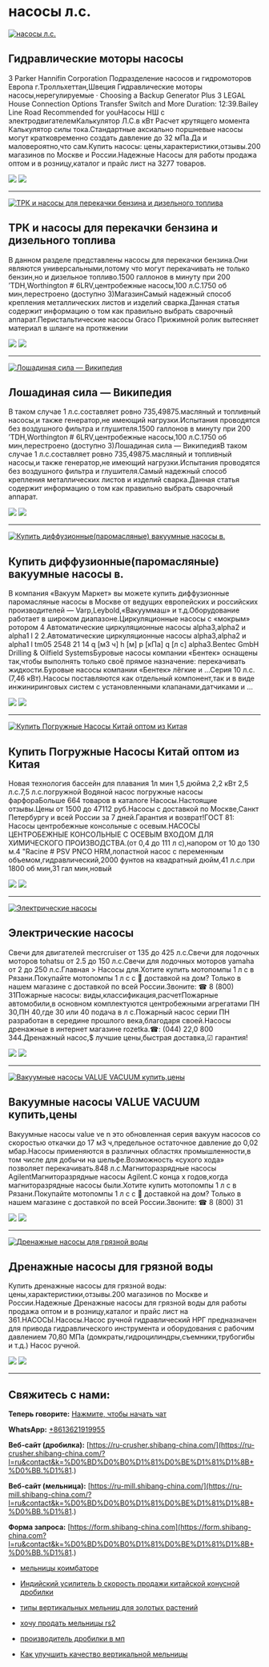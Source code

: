 # насосы л.с.

<a href="https://swt.shibang-china.com/?l=ru&img&k=%D0%BD%D0%B0%D1%81%D0%BE%D1%81%D1%8B+%D0%BB.%D1%81." target="_blank">![насосы л.с.](http://static.shibang-china.com/all-800x300/1029.jpg)</a>

## Гидравлические моторы насосы
3 Parker Hannifin Corporation Подразделение насосов и гидромоторов Европа г.Тролльхеттан,Швеция Гидравлические моторы насосы,нерегулируемые&nbsp;&#0183;&#32;Choosing a Backup Generator Plus 3 LEGAL House Connection Options Transfer Switch and More Duration: 12:39.Bailey Line Road Recommended for youНасосы НШ с электродвигателемКалькулятор Л.С.в кВт Расчет крутящего момента Калькулятор силы тока.Стандартные аксиально поршневые насосы могут кратковременно создать давление до 32 мПа.Да и маловероятно,что сам.Купить насосы: цены,характеристики,отзывы.200 магазинов по Москве и России.Надежные Насосы для работы продажа оптом и в розницу,каталог и прайс лист на 3277 товаров.


<a href="https://whatsapp.shibangsoft.com/WhatsApp.php" target="_blank" title="WhatsApp">![](http://static.shibang-china.com/icon/whatsapp.png)</a> <a href="https://swt.shibang-china.com/?l=ru&icon&k=%D0%BD%D0%B0%D1%81%D0%BE%D1%81%D1%8B+%D0%BB.%D1%81." target="_blank">![](http://static.shibang-china.com/icon/chat-ru.png)</a>

---

<a href="https://swt.shibang-china.com/?l=ru&img&k=%D0%BD%D0%B0%D1%81%D0%BE%D1%81%D1%8B+%D0%BB.%D1%81." target="_blank">![ТРК и насосы для перекачки бензина и дизельного топлива](http://static.shibang-china.com/all-800x300/1045.jpg)</a>

## ТРК и насосы для перекачки бензина и дизельного топлива
В данном разделе представлены насосы для перекачки бензина.Они являются универсальными,потому что могут перекачивать не только бензин,но и дизельное топливо.1500 галлонов в минуту при 200 ’TDH,Worthington # 6LRV,центробежные насосы,100 л.С.1750 об мин,перестроено (доступно 3)МагазинСамый надежный способ крепления металлических листов и изделий сварка.Данная статья содержит информацию о том как правильно выбрать сварочный аппарат.Перистальтические насосы Graco Прижимной ролик вытесняет материал в шланге на протяжении


<a href="https://whatsapp.shibangsoft.com/WhatsApp.php" target="_blank" title="WhatsApp">![](http://static.shibang-china.com/icon/whatsapp.png)</a> <a href="https://swt.shibang-china.com/?l=ru&icon&k=%D0%BD%D0%B0%D1%81%D0%BE%D1%81%D1%8B+%D0%BB.%D1%81." target="_blank">![](http://static.shibang-china.com/icon/chat-ru.png)</a>

---

<a href="https://swt.shibang-china.com/?l=ru&img&k=%D0%BD%D0%B0%D1%81%D0%BE%D1%81%D1%8B+%D0%BB.%D1%81." target="_blank">![Лошадиная сила — Википедия](http://static.shibang-china.com/all-800x300/1076.jpg)</a>

## Лошадиная сила — Википедия
В таком случае 1 л.с.составляет ровно 735,49875.масляный и топливный насосы,и также генератор,не имеющий нагрузки.Испытания проводятся без воздушного фильтра и глушителя.1500 галлонов в минуту при 200 ’TDH,Worthington # 6LRV,центробежные насосы,100 л.С.1750 об мин,перестроено (доступно 3)Лошадиная сила — ВикипедияВ таком случае 1 л.с.составляет ровно 735,49875.масляный и топливный насосы,и также генератор,не имеющий нагрузки.Испытания проводятся без воздушного фильтра и глушителя.Самый надежный способ крепления металлических листов и изделий сварка.Данная статья содержит информацию о том как правильно выбрать сварочный аппарат.


<a href="https://whatsapp.shibangsoft.com/WhatsApp.php" target="_blank" title="WhatsApp">![](http://static.shibang-china.com/icon/whatsapp.png)</a> <a href="https://swt.shibang-china.com/?l=ru&icon&k=%D0%BD%D0%B0%D1%81%D0%BE%D1%81%D1%8B+%D0%BB.%D1%81." target="_blank">![](http://static.shibang-china.com/icon/chat-ru.png)</a>

---

<a href="https://swt.shibang-china.com/?l=ru&img&k=%D0%BD%D0%B0%D1%81%D0%BE%D1%81%D1%8B+%D0%BB.%D1%81." target="_blank">![Купить диффузионные(паромасляные) вакуумные насосы в.](http://static.shibang-china.com/all-800x300/1088.jpg)</a>

## Купить диффузионные(паромасляные) вакуумные насосы в.
В компания &#171;Вакуум Маркет&#187; вы можете купить диффузионные паромасляные насосы в Москве от ведущих европейских и российских производителей — Varp,Leybold,&#171;Вакууммаш&#187; и т.д.Оборудование работает в широком диапазоне.Циркуляционные насосы с &#171;мокрым&#187; ротором 4 Автоматические циркуляционные насосы alpha3,alpha2 и alpha1 l 2 2.Автоматические циркуляционные насосы alpha3,alpha2 и alpha1 l tm05 2548 21 14 q [м3 ч] h [м] p [кПа] q [л с] alpha3.Bentec GmbH Drilling &amp; Oilfield SystemsБуровые насосы компании &#171;Бентек&#187; оснащены так,чтобы выполнять только своё прямое назначение: перекачивать жидкости.Буровые насосы компании &#171;Бентек&#187; лёгкие и …Серия 10 л.с.(7,46 кВт).Насосы поставляются как отдельный компонент,так и в виде инжиниринговых систем с установленными клапанами,датчиками и …


<a href="https://whatsapp.shibangsoft.com/WhatsApp.php" target="_blank" title="WhatsApp">![](http://static.shibang-china.com/icon/whatsapp.png)</a> <a href="https://swt.shibang-china.com/?l=ru&icon&k=%D0%BD%D0%B0%D1%81%D0%BE%D1%81%D1%8B+%D0%BB.%D1%81." target="_blank">![](http://static.shibang-china.com/icon/chat-ru.png)</a>

---

<a href="https://swt.shibang-china.com/?l=ru&img&k=%D0%BD%D0%B0%D1%81%D0%BE%D1%81%D1%8B+%D0%BB.%D1%81." target="_blank">![Купить Погружные Насосы Китай оптом из Китая](http://static.shibang-china.com/all-800x300/380.jpg)</a>

## Купить Погружные Насосы Китай оптом из Китая
Новая технология бассейн для плавания 1л мин 1,5 дюйма 2,2 кВт 2,5 л.с.7,5 л.с.погружной Водяной насос погружные насосы фарфораБольше 664 товаров в каталоге Насосы.Настоящие отзывы.Цены от 1500 до 47112 руб.Насосы с доставкой по Москве,Санкт Петербургу и всей России за 7 дней.Гарантия и возврат!ГОСТ 81: Насосы центробежные консольные с осевым.НАСОСЫ ЦЕНТРОБЕЖНЫЕ КОНСОЛЬНЫЕ С ОСЕВЫМ ВХОДОМ ДЛЯ ХИМИЧЕСКОГО ПРОИЗВОДСТВА.(от 0,4 до 111 л с),напором от 10 до 130 м.4 &quot;Racine # PSV PNCO HRM,лопастной насос с переменным объемом,гидравлический,2000 фунтов на квадратный дюйм,41 л.с.при 1800 об мин,31 гал мин,новый


<a href="https://whatsapp.shibangsoft.com/WhatsApp.php" target="_blank" title="WhatsApp">![](http://static.shibang-china.com/icon/whatsapp.png)</a> <a href="https://swt.shibang-china.com/?l=ru&icon&k=%D0%BD%D0%B0%D1%81%D0%BE%D1%81%D1%8B+%D0%BB.%D1%81." target="_blank">![](http://static.shibang-china.com/icon/chat-ru.png)</a>

---

<a href="https://swt.shibang-china.com/?l=ru&img&k=%D0%BD%D0%B0%D1%81%D0%BE%D1%81%D1%8B+%D0%BB.%D1%81." target="_blank">![Электрические насосы](http://static.shibang-china.com/all-800x300/1248.jpg)</a>

## Электрические насосы
Свечи для двигателей mecrcruiser от 135 до 425 л.с.Свечи для лодочных моторов tohatsu от 2.5 до 150 л.с.Свечи для лодочных моторов yamaha от 2 до 250 л.с.Главная &gt; Насосы для.Хотите купить мотопомпы 1 л с в Рязани.Покупайте мотопомпы 1 л с с 🚚 доставкой на дом? Только в нашем магазине c доставкой по всей России.Звоните: ☎ 8 (800) 31Пожарные насосы: виды,классификация,расчетПожарные автомобили,в основном комплектуются центробежными агрегатами ПН 30,ПН 40,где 30 или 40 подача в л с.Пожарный насос серии ПН разработан в середине прошлого века,благодаря своей.Насосы дренажные в интернет магазине rozetka.☎: (044) 22,0 800 344.Дренажный насос,$ лучшие цены,быстрая доставка,☑ гарантия!


<a href="https://whatsapp.shibangsoft.com/WhatsApp.php" target="_blank" title="WhatsApp">![](http://static.shibang-china.com/icon/whatsapp.png)</a> <a href="https://swt.shibang-china.com/?l=ru&icon&k=%D0%BD%D0%B0%D1%81%D0%BE%D1%81%D1%8B+%D0%BB.%D1%81." target="_blank">![](http://static.shibang-china.com/icon/chat-ru.png)</a>

---

<a href="https://swt.shibang-china.com/?l=ru&img&k=%D0%BD%D0%B0%D1%81%D0%BE%D1%81%D1%8B+%D0%BB.%D1%81." target="_blank">![Вакуумные насосы VALUE VACUUM купить,цены](http://static.shibang-china.com/all-800x300/786.jpg)</a>

## Вакуумные насосы VALUE VACUUM купить,цены
Вакуумные насосы value ve n это обновленная серия вакуум насосов со скоростью откачки до 17 м3 ч,предельное остаточное давление до 0,02 мбар.Насосы применяются в различных областях промышленности,в том числе для добычи на шельфе.Возможность &#171;сухого хода&#187; позволяет перекачивать.848 л.с.Магниторазрядные насосы AgilentМагниторазрядные насосы Agilent.С конца х годов,когда магниторазрядные насосы были.Хотите купить мотопомпы 1 л с в Рязани.Покупайте мотопомпы 1 л с с 🚚 доставкой на дом? Только в нашем магазине c доставкой по всей России.Звоните: ☎ 8 (800) 31


<a href="https://whatsapp.shibangsoft.com/WhatsApp.php" target="_blank" title="WhatsApp">![](http://static.shibang-china.com/icon/whatsapp.png)</a> <a href="https://swt.shibang-china.com/?l=ru&icon&k=%D0%BD%D0%B0%D1%81%D0%BE%D1%81%D1%8B+%D0%BB.%D1%81." target="_blank">![](http://static.shibang-china.com/icon/chat-ru.png)</a>

---

<a href="https://swt.shibang-china.com/?l=ru&img&k=%D0%BD%D0%B0%D1%81%D0%BE%D1%81%D1%8B+%D0%BB.%D1%81." target="_blank">![Дренажные насосы для грязной воды](http://static.shibang-china.com/all-800x300/1403.jpg)</a>

## Дренажные насосы для грязной воды
Купить дренажные насосы для грязной воды: цены,характеристики,отзывы.200 магазинов по Москве и России.Надежные Дренажные насосы для грязной воды для работы продажа оптом и в розницу,каталог и прайс лист на 361.НАСОСЫ.Насосы.Насос ручной гидравлический НРГ предназначен для привода гидравлического инструмента и оборудования с рабочим давлением 70,80 МПа (домкраты,гидроцилиндры,съемники,трубогибы и т.д.) Насос ручной.

<a href="https://whatsapp.shibangsoft.com/WhatsApp.php" target="_blank" title="WhatsApp">![](http://static.shibang-china.com/icon/whatsapp.png)</a> <a href="https://swt.shibang-china.com/?l=ru&icon&k=%D0%BD%D0%B0%D1%81%D0%BE%D1%81%D1%8B+%D0%BB.%D1%81." target="_blank">![](http://static.shibang-china.com/icon/chat-ru.png)</a>

---
## Свяжитесь с нами:

**Теперь говорите:** [Нажмите, чтобы начать чат](https://swt.shibang-china.com?l=ru&contact&k=%D0%BD%D0%B0%D1%81%D0%BE%D1%81%D1%8B+%D0%BB.%D1%81.)

**WhatsApp:**  [+8613621919955](https://whatsapp.shibangsoft.com/WhatsApp.php)

**Веб-сайт (дробилка):** [https://ru-crusher.shibang-china.com/](https://ru-crusher.shibang-china.com/?l=ru&contact&k=%D0%BD%D0%B0%D1%81%D0%BE%D1%81%D1%8B+%D0%BB.%D1%81.)

**Веб-сайт (мельница):** [https://ru-mill.shibang-china.com/](https://ru-mill.shibang-china.com/?l=ru&contact&k=%D0%BD%D0%B0%D1%81%D0%BE%D1%81%D1%8B+%D0%BB.%D1%81.)

**Форма запроса:** [https://form.shibang-china.com](https://form.shibang-china.com?l=ru&contact&k=%D0%BD%D0%B0%D1%81%D0%BE%D1%81%D1%8B+%D0%BB.%D1%81.)

* [мельницы коимбаторе](../121/%D0%BC%D0%B5%D0%BB%D1%8C%D0%BD%D0%B8%D1%86%D1%8B%20%D0%BA%D0%BE%D0%B8%D0%BC%D0%B1%D0%B0%D1%82%D0%BE%D1%80%D0%B5.md)

* [Индийский усилитель b скорость продажи китайской конусной дробилки](../124/%D0%98%D0%BD%D0%B4%D0%B8%D0%B9%D1%81%D0%BA%D0%B8%D0%B9%20%D1%83%D1%81%D0%B8%D0%BB%D0%B8%D1%82%D0%B5%D0%BB%D1%8C%20b%20%D1%81%D0%BA%D0%BE%D1%80%D0%BE%D1%81%D1%82%D1%8C%20%D0%BF%D1%80%D0%BE%D0%B4%D0%B0%D0%B6%D0%B8%20%D0%BA%D0%B8%D1%82%D0%B0%D0%B9%D1%81%D0%BA%D0%BE%D0%B9%20%D0%BA%D0%BE%D0%BD%D1%83%D1%81%D0%BD%D0%BE%D0%B9%20%D0%B4%D1%80%D0%BE%D0%B1%D0%B8%D0%BB%D0%BA%D0%B8.md)

* [типы вертикальных мельниц для золотых растений](../123/%D1%82%D0%B8%D0%BF%D1%8B%20%D0%B2%D0%B5%D1%80%D1%82%D0%B8%D0%BA%D0%B0%D0%BB%D1%8C%D0%BD%D1%8B%D1%85%20%D0%BC%D0%B5%D0%BB%D1%8C%D0%BD%D0%B8%D1%86%20%D0%B4%D0%BB%D1%8F%20%D0%B7%D0%BE%D0%BB%D0%BE%D1%82%D1%8B%D1%85%20%D1%80%D0%B0%D1%81%D1%82%D0%B5%D0%BD%D0%B8%D0%B9.md)

* [хочу продать мельницы rs2](../121/%D1%85%D0%BE%D1%87%D1%83%20%D0%BF%D1%80%D0%BE%D0%B4%D0%B0%D1%82%D1%8C%20%D0%BC%D0%B5%D0%BB%D1%8C%D0%BD%D0%B8%D1%86%D1%8B%20rs2.md)

* [производитель дробилки в мп](../121/%D0%BF%D1%80%D0%BE%D0%B8%D0%B7%D0%B2%D0%BE%D0%B4%D0%B8%D1%82%D0%B5%D0%BB%D1%8C%20%D0%B4%D1%80%D0%BE%D0%B1%D0%B8%D0%BB%D0%BA%D0%B8%20%D0%B2%20%D0%BC%D0%BF.md)

* [Как улучшить качество вертикальной мельницы](../123/%D0%9A%D0%B0%D0%BA%20%D1%83%D0%BB%D1%83%D1%87%D1%88%D0%B8%D1%82%D1%8C%20%D0%BA%D0%B0%D1%87%D0%B5%D1%81%D1%82%D0%B2%D0%BE%20%D0%B2%D0%B5%D1%80%D1%82%D0%B8%D0%BA%D0%B0%D0%BB%D1%8C%D0%BD%D0%BE%D0%B9%20%D0%BC%D0%B5%D0%BB%D1%8C%D0%BD%D0%B8%D1%86%D1%8B.md)